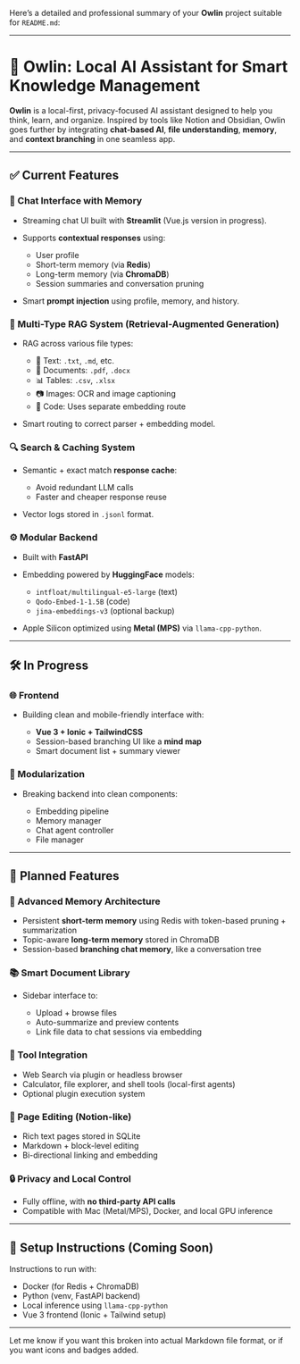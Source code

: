 Here’s a detailed and professional summary of your **Owlin** project suitable for `README.md`:

---

# 🦉 Owlin: Local AI Assistant for Smart Knowledge Management

**Owlin** is a local-first, privacy-focused AI assistant designed to help you think, learn, and organize. Inspired by tools like Notion and Obsidian, Owlin goes further by integrating **chat-based AI**, **file understanding**, **memory**, and **context branching** in one seamless app.

---

## ✅ Current Features

### 🧠 Chat Interface with Memory

* Streaming chat UI built with **Streamlit** (Vue.js version in progress).
* Supports **contextual responses** using:

  * User profile
  * Short-term memory (via **Redis**)
  * Long-term memory (via **ChromaDB**)
  * Session summaries and conversation pruning
* Smart **prompt injection** using profile, memory, and history.

### 📂 Multi-Type RAG System (Retrieval-Augmented Generation)

* RAG across various file types:

  * 📄 Text: `.txt`, `.md`, etc.
  * 📘 Documents: `.pdf`, `.docx`
  * 📊 Tables: `.csv`, `.xlsx`
  * 📷 Images: OCR and image captioning
  * 🧠 Code: Uses separate embedding route
* Smart routing to correct parser + embedding model.

### 🔍 Search & Caching System

* Semantic + exact match **response cache**:

  * Avoid redundant LLM calls
  * Faster and cheaper response reuse
* Vector logs stored in `.jsonl` format.

### ⚙️ Modular Backend

* Built with **FastAPI**
* Embedding powered by **HuggingFace** models:

  * `intfloat/multilingual-e5-large` (text)
  * `Qodo-Embed-1-1.5B` (code)
  * `jina-embeddings-v3` (optional backup)
* Apple Silicon optimized using **Metal (MPS)** via `llama-cpp-python`.

---

## 🛠️ In Progress

### 🌐 Frontend

* Building clean and mobile-friendly interface with:

  * **Vue 3 + Ionic + TailwindCSS**
  * Session-based branching UI like a **mind map**
  * Smart document list + summary viewer

### 🧩 Modularization

* Breaking backend into clean components:

  * Embedding pipeline
  * Memory manager
  * Chat agent controller
  * File manager

---

## 🚀 Planned Features

### 🧠 Advanced Memory Architecture

* Persistent **short-term memory** using Redis with token-based pruning + summarization
* Topic-aware **long-term memory** stored in ChromaDB
* Session-based **branching chat memory**, like a conversation tree

### 📚 Smart Document Library

* Sidebar interface to:

  * Upload + browse files
  * Auto-summarize and preview contents
  * Link file data to chat sessions via embedding

### 🔌 Tool Integration

* Web Search via plugin or headless browser
* Calculator, file explorer, and shell tools (local-first agents)
* Optional plugin execution system

### 🧾 Page Editing (Notion-like)

* Rich text pages stored in SQLite
* Markdown + block-level editing
* Bi-directional linking and embedding

### 🔒 Privacy and Local Control

* Fully offline, with **no third-party API calls**
* Compatible with Mac (Metal/MPS), Docker, and local GPU inference

---

## 🧪 Setup Instructions (Coming Soon)

Instructions to run with:

* Docker (for Redis + ChromaDB)
* Python (venv, FastAPI backend)
* Local inference using `llama-cpp-python`
* Vue 3 frontend (Ionic + Tailwind setup)

---

Let me know if you want this broken into actual Markdown file format, or if you want icons and badges added.
